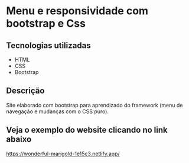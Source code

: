 # Menu e responsividade com bootstrap e Css

## Tecnologias utilizadas

- HTML
- CSS
- Bootstrap

## Descrição

Site elaborado com bootstrap para aprendizado do framework (menu de navegação e mudanças com o CSS puro).

## Veja o exemplo do website clicando no link abaixo

https://wonderful-marigold-1e15c3.netlify.app/
